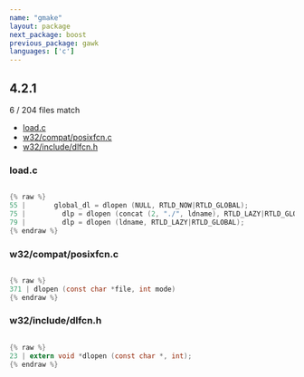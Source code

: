 ```yaml
---
name: "gmake"
layout: package
next_package: boost
previous_package: gawk
languages: ['c']
---
```

## 4.2.1
6 / 204 files match

 - [load.c](#loadc)
 - [w32/compat/posixfcn.c](#w32compatposixfcnc)
 - [w32/include/dlfcn.h](#w32includedlfcnh)

### load.c

```c

{% raw %}
55 |       global_dl = dlopen (NULL, RTLD_NOW|RTLD_GLOBAL);
75 |         dlp = dlopen (concat (2, "./", ldname), RTLD_LAZY|RTLD_GLOBAL);
79 |         dlp = dlopen (ldname, RTLD_LAZY|RTLD_GLOBAL);
{% endraw %}

```
### w32/compat/posixfcn.c

```c

{% raw %}
371 | dlopen (const char *file, int mode)
{% endraw %}

```
### w32/include/dlfcn.h

```c

{% raw %}
23 | extern void *dlopen (const char *, int);
{% endraw %}

```